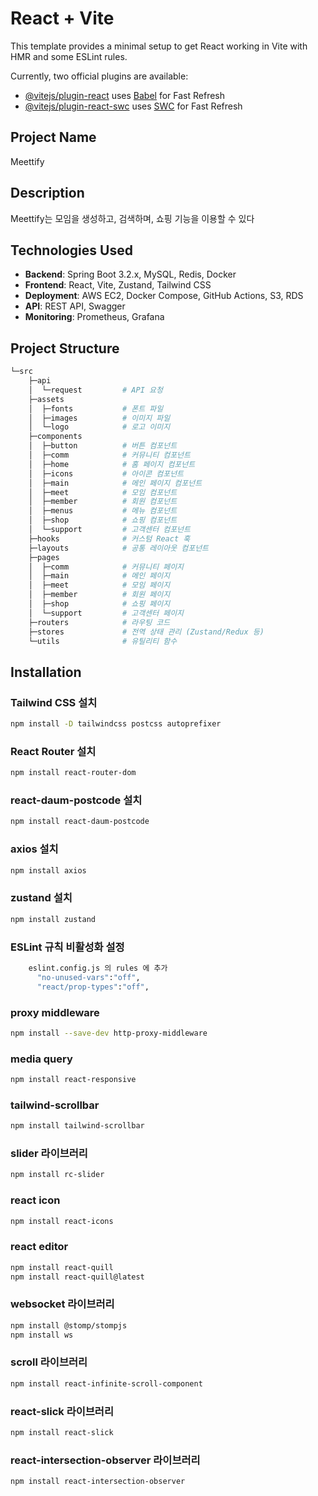 # React + Vite

This template provides a minimal setup to get React working in Vite with HMR and some ESLint rules.

Currently, two official plugins are available:

- [@vitejs/plugin-react](https://github.com/vitejs/vite-plugin-react/blob/main/packages/plugin-react/README.md) uses [Babel](https://babeljs.io/) for Fast Refresh
- [@vitejs/plugin-react-swc](https://github.com/vitejs/vite-plugin-react-swc) uses [SWC](https://swc.rs/) for Fast Refresh

## Project Name

Meettify

## Description

Meettify는 모임을 생성하고, 검색하며, 쇼핑 기능을 이용할 수 있다

## Technologies Used

- **Backend**: Spring Boot 3.2.x, MySQL, Redis, Docker
- **Frontend**: React, Vite, Zustand, Tailwind CSS
- **Deployment**: AWS EC2, Docker Compose, GitHub Actions, S3, RDS
- **API**: REST API, Swagger
- **Monitoring**: Prometheus, Grafana

## Project Structure

```bash
└─src
    ├─api
    │  └─request         # API 요청
    ├─assets
    │  ├─fonts           # 폰트 파일
    │  ├─images          # 이미지 파일
    │  └─logo            # 로고 이미지
    ├─components
    │  ├─button          # 버튼 컴포넌트
    │  ├─comm            # 커뮤니티 컴포넌트
    │  ├─home            # 홈 페이지 컴포넌트
    │  ├─icons           # 아이콘 컴포넌트
    │  ├─main            # 메인 페이지 컴포넌트
    │  ├─meet            # 모임 컴포넌트
    │  ├─member          # 회원 컴포넌트
    │  ├─menus           # 메뉴 컴포넌트
    │  ├─shop            # 쇼핑 컴포넌트
    │  └─support         # 고객센터 컴포넌트
    ├─hooks              # 커스텀 React 훅
    ├─layouts            # 공통 레이아웃 컴포넌트
    ├─pages
    │  ├─comm            # 커뮤니티 페이지
    │  ├─main            # 메인 페이지
    │  ├─meet            # 모임 페이지
    │  ├─member          # 회원 페이지
    │  ├─shop            # 쇼핑 페이지
    │  └─support         # 고객센터 페이지
    ├─routers            # 라우팅 코드
    ├─stores             # 전역 상태 관리 (Zustand/Redux 등)
    └─utils              # 유틸리티 함수
```

## Installation

### Tailwind CSS 설치

```bash
npm install -D tailwindcss postcss autoprefixer
```

### React Router 설치

```bash
npm install react-router-dom
```

### react-daum-postcode 설치

```bash
npm install react-daum-postcode
```

### axios 설치

```bash
npm install axios
```

### zustand 설치

```bash
npm install zustand
```

### ESLint 규칙 비활성화 설정

```bash
    eslint.config.js 의 rules 에 추가
      "no-unused-vars":"off",
      "react/prop-types":"off",
```

### proxy middleware

```bash
npm install --save-dev http-proxy-middleware
```

### media query

```bash
npm install react-responsive
```

### tailwind-scrollbar

```bash
npm install tailwind-scrollbar
```

### slider 라이브러리

```bash
npm install rc-slider
```

### react icon

```bash
npm install react-icons
```

### react editor

```bash
npm install react-quill
npm install react-quill@latest
```

### websocket 라이브러리

```bash
npm install @stomp/stompjs
npm install ws

```

### scroll 라이브러리

```bash
npm install react-infinite-scroll-component
```

### react-slick 라이브러리

```bash
npm install react-slick
```

### react-intersection-observer 라이브러리

```bash
npm install react-intersection-observer
```
